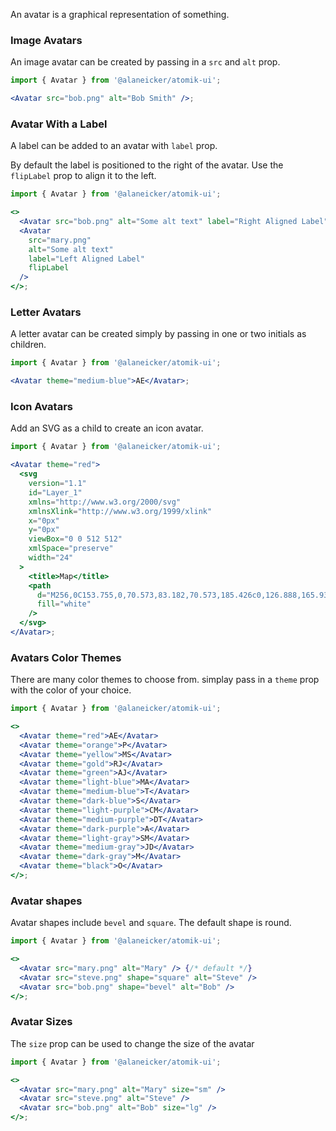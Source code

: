 An avatar is a graphical representation of something.

### Image Avatars

An image avatar can be created by passing in a `src` and `alt` prop.

```jsx
import { Avatar } from '@alaneicker/atomik-ui';

<Avatar src="bob.png" alt="Bob Smith" />;
```

### Avatar With a Label

A label can be added to an avatar with `label` prop.

By default the label is positioned to the right of the avatar. Use the `flipLabel` prop to align it to the left.

```jsx
import { Avatar } from '@alaneicker/atomik-ui';

<>
  <Avatar src="bob.png" alt="Some alt text" label="Right Aligned Label" />
  <Avatar
    src="mary.png"
    alt="Some alt text"
    label="Left Aligned Label"
    flipLabel
  />
</>;
```

### Letter Avatars

A letter avatar can be created simply by passing in one or two initials as children.

```jsx
import { Avatar } from '@alaneicker/atomik-ui';

<Avatar theme="medium-blue">AE</Avatar>;
```

### Icon Avatars

Add an SVG as a child to create an icon avatar.

```jsx
import { Avatar } from '@alaneicker/atomik-ui';

<Avatar theme="red">
  <svg
    version="1.1"
    id="Layer_1"
    xmlns="http://www.w3.org/2000/svg"
    xmlnsXlink="http://www.w3.org/1999/xlink"
    x="0px"
    y="0px"
    viewBox="0 0 512 512"
    xmlSpace="preserve"
    width="24"
  >
    <title>Map</title>
    <path
      d="M256,0C153.755,0,70.573,83.182,70.573,185.426c0,126.888,165.939,313.167,173.004,321.035c6.636,7.391,18.222,7.378,24.846,0c7.065-7.868,173.004-194.147,173.004-321.035C441.425,83.182,358.244,0,256,0z M256,278.719c-51.442,0-93.292-41.851-93.292-93.293S204.559,92.134,256,92.134s93.291,41.851,93.291,93.293S307.441,278.719,256,278.719z"
      fill="white"
    />
  </svg>
</Avatar>;
```

### Avatars Color Themes

There are many color themes to choose from. simplay pass in a `theme` prop with the color of your choice.

```jsx
import { Avatar } from '@alaneicker/atomik-ui';

<>
  <Avatar theme="red">AE</Avatar>
  <Avatar theme="orange">P</Avatar>
  <Avatar theme="yellow">MS</Avatar>
  <Avatar theme="gold">RJ</Avatar>
  <Avatar theme="green">AJ</Avatar>
  <Avatar theme="light-blue">MA</Avatar>
  <Avatar theme="medium-blue">T</Avatar>
  <Avatar theme="dark-blue">S</Avatar>
  <Avatar theme="light-purple">CM</Avatar>
  <Avatar theme="medium-purple">DT</Avatar>
  <Avatar theme="dark-purple">A</Avatar>
  <Avatar theme="light-gray">SM</Avatar>
  <Avatar theme="medium-gray">JD</Avatar>
  <Avatar theme="dark-gray">M</Avatar>
  <Avatar theme="black">O</Avatar>
</>;
```

### Avatar shapes

Avatar shapes include `bevel` and `square`. The default shape is round.

```jsx
import { Avatar } from '@alaneicker/atomik-ui';

<>
  <Avatar src="mary.png" alt="Mary" /> {/* default */}
  <Avatar src="steve.png" shape="square" alt="Steve" />
  <Avatar src="bob.png" shape="bevel" alt="Bob" />
</>;
```

### Avatar Sizes

The `size` prop can be used to change the size of the avatar

```jsx
import { Avatar } from '@alaneicker/atomik-ui';

<>
  <Avatar src="mary.png" alt="Mary" size="sm" />
  <Avatar src="steve.png" alt="Steve" />
  <Avatar src="bob.png" alt="Bob" size="lg" />
</>;
```

